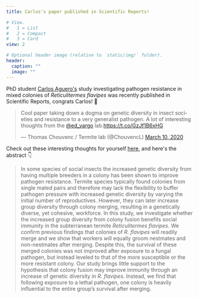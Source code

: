 ```yaml
---
title: Carlos's paper published in Scientific Reports!

# View.
#   1 = List
#   2 = Compact
#   3 = Card
view: 2

# Optional header image (relative to `static/img/` folder).
header:
  caption: ""
  image: ""
---
```

PhD student [Carlos Aguero's](https://vargolab.netlify.com/authors/carlos/) study investigating pathogen resistance in mixed colonies of *Reticulitermes flavipes* was recently published in Scientific Reports, congrats Carlos! :tada:

<blockquote class="twitter-tweet"><p lang="en" dir="ltr">Cool paper taking down a dogma on genetic diversity in insect societies and resistance to a very generalist pathogen. A lot of interesting thoughts from the <a href="https://twitter.com/ed_vargo?ref_src=twsrc%5Etfw">@ed_vargo</a> lab.<a href="https://t.co/GzJf1B6xHG">https://t.co/GzJf1B6xHG</a></p>&mdash; Thomas Chouvenc / Termite lab (@ChouvencL) <a href="https://twitter.com/ChouvencL/status/1237357399897509889?ref_src=twsrc%5Etfw">March 10, 2020</a></blockquote> <script async src="https://platform.twitter.com/widgets.js" charset="utf-8"></script>

Check out these interesting thoughts for yourself [here](https://www.nature.com/articles/s41598-020-61278-7), and here's the abstract :point_down:

> In some species of social insects the increased genetic diversity from having multiple breeders in a colony has been shown to improve pathogen resistance. Termite species typically found colonies from single mated pairs and therefore may lack the flexibility to buffer pathogen pressure with increased genetic diversity by varying the initial number of reproductives. However, they can later increase group diversity through colony merging, resulting in a genetically diverse, yet cohesive, workforce. In this study, we investigate whether the increased group diversity from colony fusion benefits social immunity in the subterranean termite *Reticulitermes flavipes*. We confirm previous findings that colonies of *R. flavipes* will readily merge and we show that workers will equally groom nestmates and non-nestmates after merging. Despite this, the survival of these merged colonies was not improved after exposure to a fungal pathogen, but instead leveled to that of the more susceptible or the more resistant colony. Our study brings little support to the hypothesis that colony fusion may improve immunity through an increase of genetic diversity in *R. flavipes*. Instead, we find that following exposure to a lethal pathogen, one colony is heavily influential to the entire group’s survival after merging.

